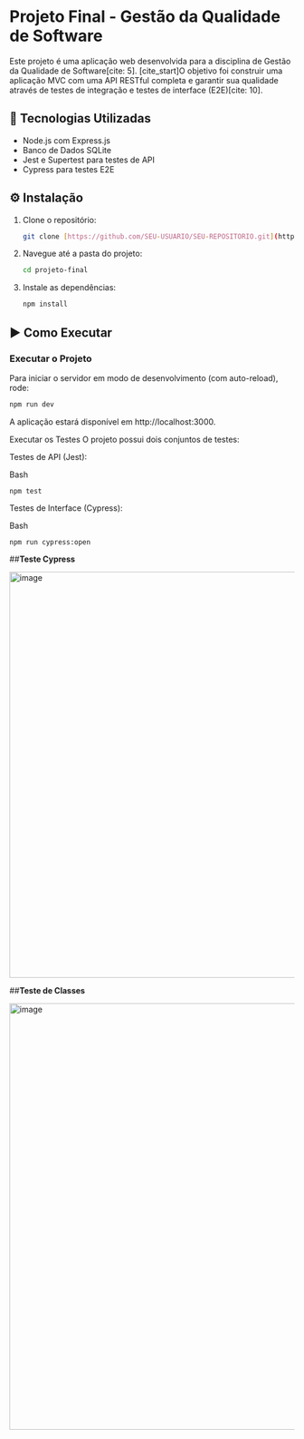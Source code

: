 # Projeto Final - Gestão da Qualidade de Software

Este projeto é uma aplicação web desenvolvida para a disciplina de Gestão da Qualidade de Software[cite: 5]. [cite_start]O objetivo foi construir uma aplicação MVC com uma API RESTful completa e garantir sua qualidade através de testes de integração e testes de interface (E2E)[cite: 10].

## 🚀 Tecnologias Utilizadas

* Node.js com Express.js
* Banco de Dados SQLite
* Jest e Supertest para testes de API
* Cypress para testes E2E

## ⚙️ Instalação

1.  Clone o repositório:
    ```bash
    git clone [https://github.com/SEU-USUARIO/SEU-REPOSITORIO.git](https://github.com/SEU-USUARIO/SEU-REPOSITORIO.git)
    ```
2.  Navegue até a pasta do projeto:
    ```bash
    cd projeto-final
    ```
3.  Instale as dependências:
    ```bash
    npm install
    ```

## ▶️ Como Executar

### Executar o Projeto

Para iniciar o servidor em modo de desenvolvimento (com auto-reload), rode:
```bash
npm run dev
```
A aplicação estará disponível em http://localhost:3000.

Executar os Testes
O projeto possui dois conjuntos de testes:

Testes de API (Jest):

Bash
```
npm test
```
Testes de Interface (Cypress):

Bash
```
npm run cypress:open
```
##**Teste Cypress**

<img width="1808" height="716" alt="image" src="https://github.com/user-attachments/assets/2579cabd-de7e-4a1d-9aef-bd2cba76fde5" />

##**Teste de Classes**

<img width="701" height="752" alt="image" src="https://github.com/user-attachments/assets/124da8fa-abce-4439-9e9e-b8524814feb5" />


